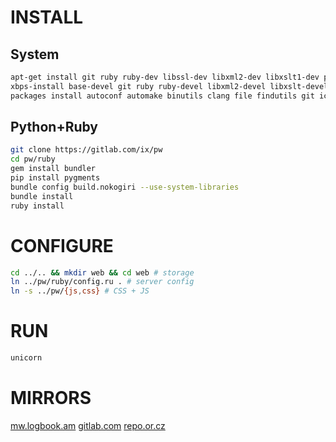 # INSTALL
## System
``` sh
apt-get install git ruby ruby-dev libssl-dev libxml2-dev libxslt1-dev pkg-config python-pygments                    # https://www.debian.org
xbps-install base-devel git ruby ruby-devel libxml2-devel libxslt-devel python-Pygments                            # https://www.voidlinux.eu
packages install autoconf automake binutils clang file findutils git iconv pkg-config python ruby ruby-dev libxslt-dev # https://termux.com

```
## Python+Ruby
``` sh
git clone https://gitlab.com/ix/pw
cd pw/ruby
gem install bundler
pip install pygments
bundle config build.nokogiri --use-system-libraries
bundle install
ruby install
```
# CONFIGURE
``` sh
cd ../.. && mkdir web && cd web # storage
ln ../pw/ruby/config.ru . # server config
ln -s ../pw/{js,css} # CSS + JS
```
# RUN
``` sh
unicorn
```
# MIRRORS
[mw.logbook.am](http://mw.logbook.am/src/pw/)
[gitlab.com](https://gitlab.com/ix/pw)
[repo.or.cz](http://repo.or.cz/www)
